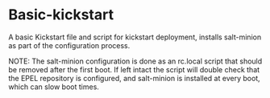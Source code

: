 # Basic-kickstart
A basic Kickstart file and script for kickstart deployment, installs salt-minion as part of the configuration process.

NOTE: The salt-minion configuration is done as an rc.local script that should be removed after the first boot.
If left intact the script will double check that the EPEL repository is configured, and salt-minion is installed
at every boot, which can slow boot times.
